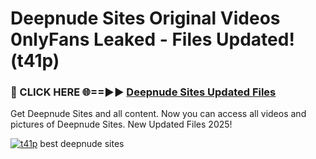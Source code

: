 # Deepnude Sites Original Videos 0nlyFans Leaked - Files Updated! (t41p)

<h3>🔴 CLICK HERE 🌐==►► <a href="https://tinyurl.com/5h6xmrr3" rel="nofollow">Deepnude Sites Updated Files</a></h3>

Get Deepnude Sites and all content. Now you can access all videos and pictures of Deepnude Sites. New Updated Files 2025!

[![t41p](https://i.imgur.com/KVD873Z.gif)](https://tinyurl.com/5h6xmrr3)
best deepnude sites